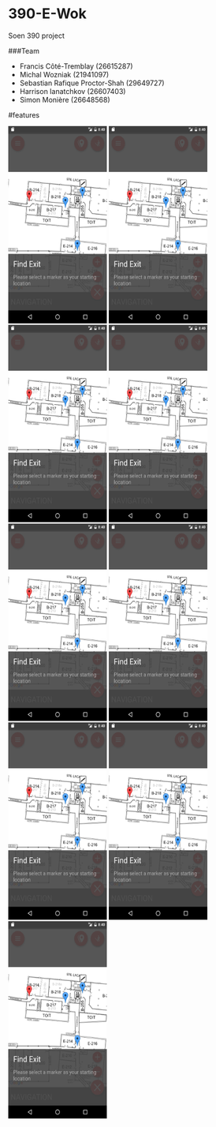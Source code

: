# 390-E-Wok
Soen 390 project

###Team
- Francis Côté-Tremblay (26615287) 
- Michal Wozniak (21941097)
- Sebastian Rafique Proctor-Shah (29649727) 
- Harrison Ianatchkov (26607403)
- Simon Monière (26648568)

#features

<img src="https://raw.githubusercontent.com/mv740/390-E-Wok/develop/screenshot/FindExitTutorial.png"  width="200" height="400" />
<img src="https://raw.githubusercontent.com/mv740/390-E-Wok/develop/screenshot/FindExitTutorial.png"  width="200" height="400" />
<img src="https://raw.githubusercontent.com/mv740/390-E-Wok/develop/screenshot/FindExitTutorial.png"  width="200" height="400" />
<img src="https://raw.githubusercontent.com/mv740/390-E-Wok/develop/screenshot/FindExitTutorial.png"  width="200" height="400" />
<img src="https://raw.githubusercontent.com/mv740/390-E-Wok/develop/screenshot/FindExitTutorial.png"  width="200" height="400" />
<img src="https://raw.githubusercontent.com/mv740/390-E-Wok/develop/screenshot/FindExitTutorial.png"  width="200" height="400" />
<img src="https://raw.githubusercontent.com/mv740/390-E-Wok/develop/screenshot/FindExitTutorial.png"  width="200" height="400" />
<img src="https://raw.githubusercontent.com/mv740/390-E-Wok/develop/screenshot/FindExitTutorial.png"  width="200" height="400" />
<img src="https://raw.githubusercontent.com/mv740/390-E-Wok/develop/screenshot/FindExitTutorial.png"  width="200" height="400" />
